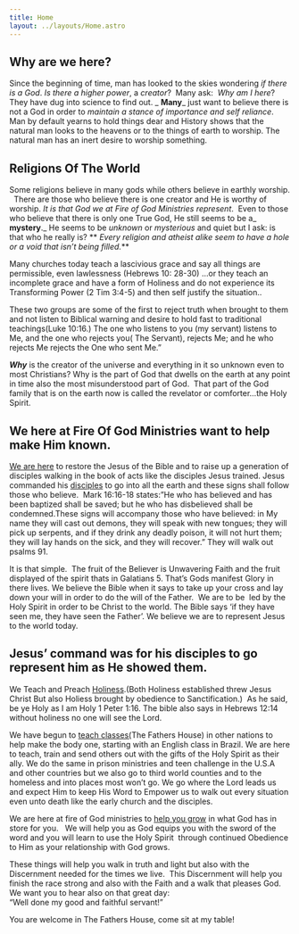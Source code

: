 ```yaml
---
title: Home
layout: ../layouts/Home.astro
---
```


## Why are we here?

Since the beginning of time, man has looked to the skies wondering _if there is a God_. _Is there a higher power_, a _creator_?  Many ask:  _Why am I here_? They have dug into science to find out. _ **Many**_ just want to believe there is not a God in order to _maintain a stance of importance and self reliance_. Man by default yearns to hold things dear and History shows that the natural man looks to the heavens or to the things of earth to worship. The natural man has an inert desire to worship something.

## Religions Of The World

Some religions believe in many gods while others believe in earthly worship.   There are those who believe there is one creator and He is worthy of worship. _It is that God we at Fire of God Ministries represent_.  Even to those who believe that there is only one True God, He still seems to be a_ **mystery**._ He seems to be _unknown_ or _mysterious_ and quiet but I ask: is that who he really is? ** _Every religion and atheist alike seem to have a hole or a void that isn’t being filled._**

Many churches today teach a lascivious grace and say all things are permissible, even lawlessness (Hebrews 10: 28-30) …or they teach an incomplete grace and have a form of Holiness and do not experience its  Transforming Power (2 Tim 3:4-5) and then self justify the situation..

These two groups are some of the first to reject truth when brought to them and not listen to Biblical warning and desire to hold fast to traditional teachings(Luke 10:16.) The one who listens to you (my servant) listens to Me, and the one who rejects you( The Servant), rejects Me; and he who rejects Me rejects the One who sent Me.”

_**Why**_ is the creator of the universe and everything in it so unknown even to most Christians? Why is the part of God that dwells on the earth at any point in time also the most misunderstood part of God.  That part of the God family that is on the earth now is called the revelator or comforter…the Holy Spirit.

## We here at Fire Of God Ministries want to help make Him known.

[We are here](https://fireofgodministries-thefathershouse.com/?page=Mission%20Statement) to restore the Jesus of the Bible and to raise up a generation of disciples walking in the book of acts like the disciples Jesus trained. Jesus commanded his [disciples](https://fireofgodministries-thefathershouse.com/?page=Bible%20Study%20And%20Stories) to go into all the earth and these signs shall follow those who believe.  Mark 16:16-18 states:”He who has believed and has been baptized shall be saved; but he who has disbelieved shall be condemned.These signs will accompany those who have believed: in My name they will cast out demons, they will speak with new tongues; they will pick up serpents, and if they drink any deadly poison, it will not hurt them; they will lay hands on the sick, and they will recover.” They will walk out psalms 91.

It is that simple.  The fruit of the Believer is Unwavering Faith and the fruit displayed of the spirit thats in Galatians 5\. That’s Gods manifest Glory in there lives. We believe the Bible when it says to take up your cross and lay down your will in order to do the will of the Father.  We are to be  led by the Holy Spirit in order to be Christ to the world. The Bible says ‘if they have seen me, they have seen the Father’. We believe we are to represent Jesus to the world today.

## Jesus’ command was for his disciples to go represent him as He showed them.

We Teach and Preach [Holiness](https://fireofgodministries-thefathershouse.com/2017/06/06/the-sandbox/).(Both Holiness established threw Jesus Christ But also Holiess brought by obedience to Sanctification.)  As he said, be ye Holy as I am Holy 1 Peter 1:16\. The bible also says in Hebrews 12:14 without holiness no one will see the Lord.

We have begun to [teach classes(](https://fireofgodministries-thefathershouse.com/the-fathers-house/brazil-ministry/jump-start-english/)The Fathers House) in other nations to help make the body one, starting with an English class in Brazil. We are here to teach, train and send others out with the gifts of the Holy Spirit as their ally. We do the same in prison ministries and teen challenge in the U.S.A and other countries but we also go to third world counties and to the homeless and into places most won’t go. We go where the Lord leads us and expect Him to keep His Word to Empower us to walk out every situation even unto death like the early church and the disciples.

We are here at fire of God ministries to [help you grow](https://fireofgodministries-thefathershouse.com/bible-based-sermon-videos/bible-study-stories/) in what God has in store for you.   We will help you as God equips you with the sword of the word and you will learn to use the Holy Spirit  through continued Obedience to Him as your relationship with God grows.

These things will help you walk in truth and light but also with the Discernment needed for the times we live.  This Discernment will help you finish the race strong and also with the Faith and a walk that pleases God. We want you to hear also on that great day:  
“Well done my good and faithful servant!”

You are welcome in The Fathers House, come sit at my table!